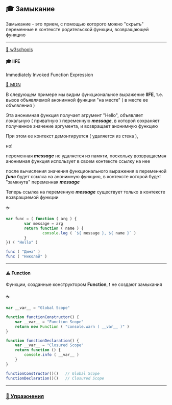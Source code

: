 ## :mortar_board: Замыкание

Замыкание - это прием, с помощью которого можно "скрыть" переменные в контексте родительской функции, возвращающей функцию

***
[:link: w3schools](https://www.w3schools.com/js/js_function_closures.asp) 

#### :mortar_board: IIFE

Immediately Invoked Function Expression

[:link: MDN](https://developer.mozilla.org/uk/docs/Glossary/IIFE)

В следующем примере мы видим функциональное выражение **IIFE**, т.е. вызов объявляемой анонимной функции "на месте"
( в месте ее объявления )

Эта анонимная функция получает агрумент "Hello", объявляет локальную ( приватную ) переменную **_message_**, в которой сохраняет полученное значение аргумента, и возвращает анонимную функцию 

При этом ее контекст демонтируется ( удаляется из стека ), 

но!

переменная  **_message_**  не удаляется из памяти, поскольку возвращаемая анонимная функция использует в своем контексте ссылку на нее

после вычисления значения функционального выражения в переменной **_func_** будет ссылка на анонимную функцию,
в контексте которой будет "замкнута" переменная **_message_**

Теперь ссылка на переменную **_message_** существует только в контексте возвращаемой функции

:coffee:
```javascript
var func = ( function ( arg ) {
        var message = arg
        return function ( name ) {
                console.log ( `${ message }, ${ name }` )
        }
}) ( "Hello" )

func ( "Дима" )
func ( "Николай" )
```
***
#### :warning: Function

Функции, созданные конструктором **Function**, :heavy_exclamation_mark: не создают замыкания

:coffee:
```javascript
var __var__ = "Global Scope"

function functionConstructor() {
    var __var__ = "Function Scope"
    return new Function ( "console.warn ( __var__ )" )
}

function functionDeclaration() {
    var __var__ = "Closured Scope"
    return function () {
        console.info ( __var__ )
    }
}

functionConstructor()()   // Global Scope
functionDeclaration()()   // Closured Scope 
```
***
### [:briefcase: Упражнения](https://docs.google.com/forms/d/e/1FAIpQLScC1JCRSlsA-4ldgUvslbrXSq0Ta3frOauVv6DujoLoB357iA/viewform)